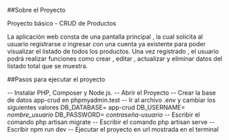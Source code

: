 ##Sobre el Proyecto

Proyecto básico - CRUD de Productos 

La aplicación web consta de una pantalla principal , la cual solicita al usuario registrarse o ingresar con una cuenta ya existente para poder visualizar el listado de todos los productos. Una vez registrado , el usuario podrá realizar funciones como crear , editar , actualizar y eliminar datos del listado total que se muestra.

##Pasos para ejecutar el proyecto

-- Instalar PHP, Composer y Node.js.
-- Abrir el Proyecto 
-- Crear la base de datos app-crud en phpmyadmin.test
-- Ir al archivo .env y cambiar los siguientes valores 
	DB_DATABASE= app-crud
	DB_USERNAME= *nombre_usuario*
	DB_PASSWORD= *contraseña-usuario*
-- Escribir el comando php artisan migrate 
-- Escribir el comando php artisan serve
-- Escribir npm run dev
-- Ejecutar el proyecto en url mostrada en el terminal
